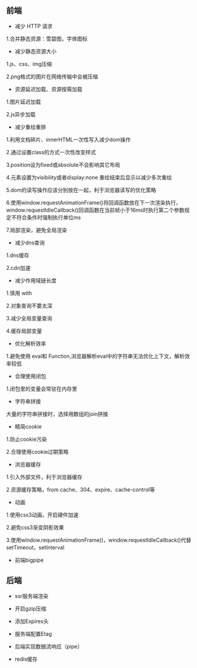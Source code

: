 
## 前端

- 减少 HTTP 请求

1.合并静态资源：雪碧图，字体图标

- 减少静态资源大小

1.js、css、img压缩

2.png格式的图片在网络传输中会被压缩

- 资源延迟加载、资源按需加载

1.图片延迟加载

2.js异步加载

- 减少重绘重排

1.利用文档碎片、innerHTML一次性写入减少dom操作

2.通过设置class的方式一次性改变样式

3.position设为fixed或absolute不会影响其它布局

4.元素设置为visibility或者display:none 重绘结束后显示以减少多次重绘

5.dom的读写操作应该分别放在一起，利于浏览器读写的优化策略

6.使用window.requestAnimationFrame()将回调函数放在下一次渲染执行，window.requestIdleCallback()回调函数在当前帧小于16ms时执行第二个参数规定不符合条件时强制执行单位ms

7.局部渲染，避免全局渲染

- 减少dns查询

1.dns缓存

2.cdn加速

- 减少作用域链长度

1.慎用 with

2.对象查询不要太深

3.减少全局变量查询

4.缓存局部变量

- 优化解析效率

1.避免使用 eval和 Function,浏览器解析eval中的字符串无法优化上下文，解析效率较低

- 合理使用闭包

1.闭包里的变量会常驻在内存里

- 字符串拼接

大量的字符串拼接时，选择用数组的join拼接

- 精简cookie

1.防止cookie污染

2.合理使用cookie过期策略

- 浏览器缓存

1.引入外部文件，利于浏览器缓存

2.资源缓存策略，from cache、304、expire、cache-control等

- 动画

1.使用css3动画，开启硬件加速

2.避免css3渐变阴影效果

3.使用window.requestAnimationFrame()，window.requestIdleCallback()代替setTimeout，setInterval

- 前端bigpipe



## 后端

- ssr服务端渲染

- 开启gzip压缩

- 添加Expires头

- 服务端配置Etag

- 后端实现数据流响应（pipe）

- redis缓存


